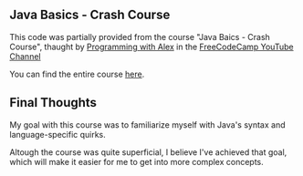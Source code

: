 ## Java Basics - Crash Course

This code was partially provided from the course "Java Baics - Crash Course", thaught by [Programming with Alex](https://www.youtube.com/@programmingwithalex.585/) in the [FreeCodeCamp YouTube Channel](https://www.youtube.com/@freecodecamp)

You can find the entire course [here](https://www.youtube.com/watch?v=GdzRzWymT4c).

## Final Thoughts

My goal with this course was to familiarize myself with Java's syntax and language-specific quirks.

Altough the course was quite superficial, I believe I've achieved that goal, which will make it easier for me to get into more complex concepts.